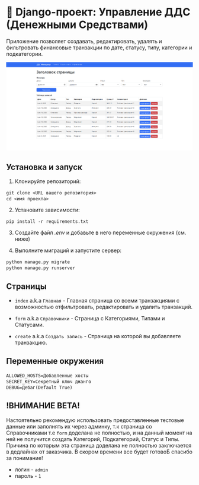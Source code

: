 # 💼 Django-проект: Управление ДДС (Денежными Средствами)

Приложение позволяет создавать, редактировать, удалять и фильтровать финансовые транзакции по дате, статусу, типу, категории и подкатегории.

![Пример сайта](example.png)

## Установка и запуск

1. Клонируйте репозиторий:

```
git clone <URL вашего репозитория>
cd <имя проекта>
```
2. Установите зависимости:
```
pip install -r requirements.txt
```

3. Создайте файл *.env* и добавьте в него переменные окружения (см. ниже)

4. Выполните миграций и запустите сервер:
```
python manage.py migrate
python manage.py runserver
```
## Страницы
- `index` a.k.a `Главная` - Главная страница со всеми транзакциями с возможностью отфильтровать, редактировать и удалить транзакций.

- `form` a.k.a `Справочники` - Страница с Категориями, Типами и Статусами.

- `create` a.k.a `Создать запись` - Страница на которой вы добавляете транзакцию.


## Переменные окружения

```
ALLOWED_HOSTS=Добавленные хосты
SECRET_KEY=Секретный ключ джанго 
DEBUG=Дебаг(Default True)
```

## !ВНИМАНИЕ BETA!

Настоятельно рекомендую использовать предоставленные тестовые данные или заполнять их через админку, т.к страница со Справочниками т.е `form` доделана не полностью, и на данный момент на ней не получится создать Категорий, Подкатегорий, Статус и Типы. Причина по которым эта страница доделана не полностью заключается в дедлайнах от заказчика. В скором времени все будет готовоБ спасибо за понимание!

- логин - `admin`
- пароль - `1`
